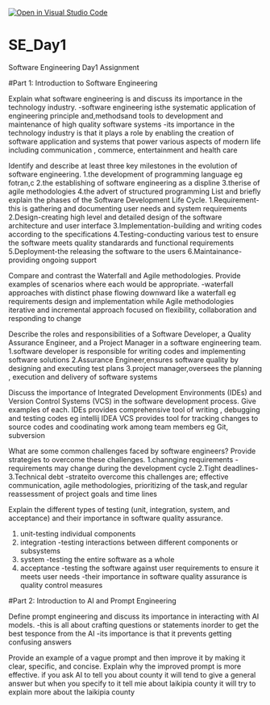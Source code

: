 [![Open in Visual Studio Code](https://classroom.github.com/assets/open-in-vscode-2e0aaae1b6195c2367325f4f02e2d04e9abb55f0b24a779b69b11b9e10269abc.svg)](https://classroom.github.com/online_ide?assignment_repo_id=15566574&assignment_repo_type=AssignmentRepo)
# SE_Day1
Software Engineering Day1 Assignment

#Part 1: Introduction to Software Engineering

Explain what software engineering is and discuss its importance in the technology industry.
-software engineering isthe systematic application of engineering principle and,methodsand tools to development and maintenance of high quality software systems
-its importance in the technology industry is that it plays a role by enabling the creation of software application and systems that power various aspects of modern life including communication , commerce, entertainment and health care 

Identify and describe at least three key milestones in the evolution of software engineering.
1.the development of programming language eg fotran,c
2.the establishing of software engineering as a displine 
3.therise of agile methodologies 
4.the advert of structured programming 
List and briefly explain the phases of the Software Development Life Cycle.
1.Requirement-this is gathering and documenting user needs and system requirements 
2.Design-creating high level and detailed design of the software architecture and user interface 
3.Implementation-building and writing codes according to the specifications
4.Testing-conducting various test to ensure the software meets quality standarards and functional requirements 
5.Deployment-the releasing the software to the users
6.Maintainance-providing ongoing support 

Compare and contrast the Waterfall and Agile methodologies. Provide examples of scenarios where each would be appropriate.
-waterfall approaches with distinct phase flowing downward like a waterfall eg requirements design and implementation while Agile methodologies iterative and incremental approach focused on flexibility, collaboration and responding to change

Describe the roles and responsibilities of a Software Developer, a Quality Assurance Engineer, and a Project Manager in a software engineering team.
1.software developer is responsible for writing codes and implementing software solutions 
2.Assurance Engineer,ensures software quality by designing and executing test plans
3.project manager,oversees the planning , execution and delivery of software systems 

Discuss the importance of Integrated Development Environments (IDEs) and Version Control Systems (VCS) in the software development process. Give examples of each.
IDEs provides comprehensive tool of writing , debugging and testing codes eg intellij IDEA
VCS provides tool for tracking changes to source codes and coodinating work among team members eg Git, subversion 

What are some common challenges faced by software engineers? Provide strategies to overcome these challenges.
1.channging requirements -requirements may change during the development cycle
2.Tight deadlines-
3.Technical debt
-strateito overcome this challenges are; effective communication, agile methodologies, prioritizing of the task,and regular reassessment of project goals and time lines

Explain the different types of testing (unit, integration, system, and acceptance) and their importance in software quality assurance.
1. unit-testing individual components 
2. integration -testing interactions between different components or subsystems 
3. system -testing the entire software as a whole
4. acceptance -testing the software against user requirements to ensure it meets user needs
-their importance in  software quality assurance is quality control measures 

#Part 2: Introduction to AI and Prompt Engineering


Define prompt engineering and discuss its importance in interacting with AI models.
-this is all about crafting questions or statements inorder to get the best tesponce from the AI
-its importance is that it prevents getting confusing answers 


Provide an example of a vague prompt and then improve it by making it clear, specific, and concise. Explain why the improved prompt is more effective.
if you ask AI to tell you about county it will tend to give a general answer but when you specify to it tell mie about laikipia county it will try to explain more about the laikipia county
